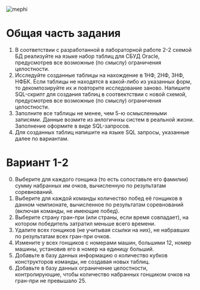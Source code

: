 ![mephi](https://user-images.githubusercontent.com/65250473/131556175-c469a9ec-db14-4b06-8643-05b4d08044e8.jpg)
# Общая часть задания
1. В соответствии с разработанной в лабораторной работе 2-2 схемой БД реализуйте на языке набор таблиц для СБУД Oracle, предусмотрев все возможные (по смыслу) ограничения целостности.
2. Исследуйте созданные таблицы на нахождение в 1НФ, 2НФ, 3НФ, НФБК. Если таблицы не находятся в какой-либо из указанных форм, то декомпозируйте их и повторите исследование заново. Напишите SQL-скрипт для создания таблиц в соотвектствии с новой схемой, предусмотрев все возможные (по смыслу) ограничения целостности.
3. Заполните все таблицы не менее, чем 5-ю осмысленными записями. Данные возмите из анлогичнхы систем в реальной жизни. Заполнение оформите в виде SQL-запросов.
4. Для созданных таблиц напишите на языке SQL запросы, указанные далее по вариантам.

# Вариант 1-2

0. Выберите для каждого гонщика (то есть сопоставьте его фамилии) сумму набранных им очков, вычисленную по результатам соревнований.
1. Выберите для каждой команды количество побед её гонщиков в данном чемпионате, вычисленное по результатам соревнований (включая команды, не имеющие побед).
2. Выберите страну гран-при (или страны, если время совпадает), на котором победитель затратил меньше всего времени.
3. Удалите всех гонщиков (не учитывая ссылки на них), не набравших по результатам всех гран-при очков.
4. Измените у всех гонщиков с номерами машин, большими 12, номер машины, установив его в номер на единицу больший.
5. Добавьте в базу данных информацию о количество кубков конструкторов команды, не создавая новых таблиц.
6. Добавьте в базу данных ограничение целостности, контролирующие, чтобы количество набранных гонщиком очков на гран-при не превышало 25.
